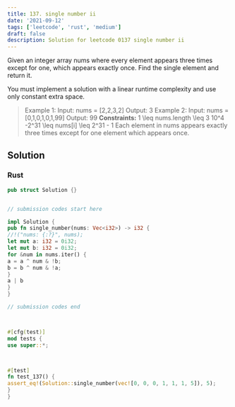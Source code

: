 ```yaml
---
title: 137. single number ii
date: '2021-09-12'
tags: ['leetcode', 'rust', 'medium']
draft: false
description: Solution for leetcode 0137 single number ii
---
```




Given an integer array nums where every element appears three times except for one, which appears exactly once. Find the single element and return it.

You must implement a solution with a linear runtime complexity and use only constant extra space.



>   Example 1:
>   Input: nums <TeX>=</TeX> [2,2,3,2]
>   Output: 3
>   Example 2:
>   Input: nums <TeX>=</TeX> [0,1,0,1,0,1,99]
>   Output: 99
**Constraints:**
>   	1 <TeX>\leq</TeX> nums.length <TeX>\leq</TeX> 3  10^4
>   	-2^31 <TeX>\leq</TeX> nums[i] <TeX>\leq</TeX> 2^31 - 1
>   	Each element in nums appears exactly three times except for one element which appears once.


## Solution


### Rust
```rust
pub struct Solution {}


// submission codes start here

impl Solution {
pub fn single_number(nums: Vec<i32>) -> i32 {
//!("nums: {:?}", nums);
let mut a: i32 = 0i32;
let mut b: i32 = 0i32;
for &num in nums.iter() {
a = a ^ num & !b;
b = b ^ num & !a;
}
a | b
}
}

// submission codes end



#[cfg(test)]
mod tests {
use super::*;



#[test]
fn test_137() {
assert_eq!(Solution::single_number(vec![0, 0, 0, 1, 1, 1, 5]), 5);
}
}

```
